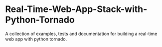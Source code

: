 Real-Time-Web-App-Stack-with-Python-Tornado
===========================================

A collection of examples, tests and documentation for building a real-time web app with python tornado.